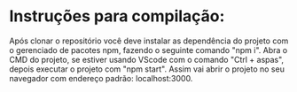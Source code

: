 # Instruções para compilação:

Após clonar o repositório você deve instalar as dependência do projeto com o gerenciado de pacotes npm, fazendo o seguinte comando "npm i".
Abra o CMD do projeto, se estiver usando VScode com o comando "Ctrl + aspas", depois executar o projeto com "npm start".
Assim vai abrir o projeto no seu navegador com endereço padrão: localhost:3000.
